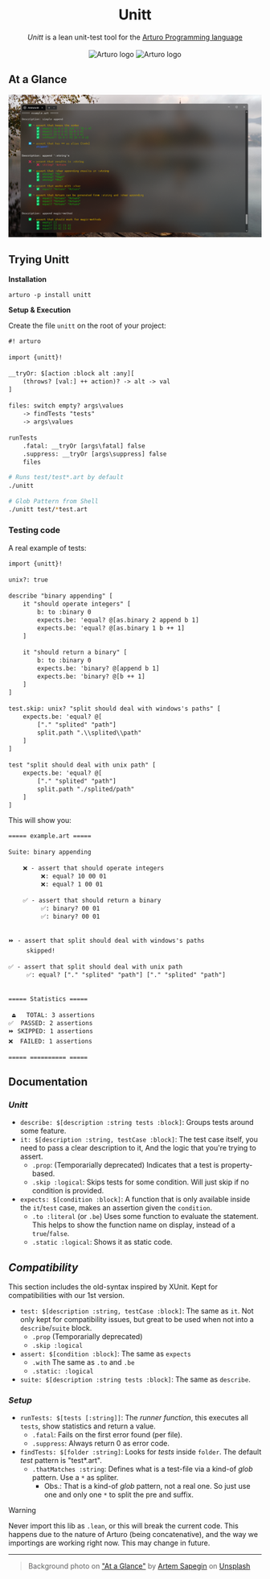 <h1 align="center">
    Unitt
</h1>

<p align="center">
    <i>Unitt</i> is a lean unit-test tool for the 
    <a href="https://github.com/arturo-lang/arturo/">
        Arturo Programming language
    </a>
    <br><br>
    <img 
        alt="Arturo logo" 
        width="20" 
        src="https://github.com/arturo-lang/arturo/raw/master/docs/images/logo.png#gh-light-mode-only"
    />
    <img 
        alt="Arturo logo" 
        width="20" 
        src="https://github.com/arturo-lang/arturo/raw/master/docs/images/logo-lightgray.png#gh-dark-mode-only" 
    />
</p>

## At a Glance

<p align="center">
<img 
    alt="Running Unitt from terminal (v2)"
    width="720"
    src="./docs/running unitt screenshot.png"
/>
</p>

## Trying Unitt

**Installation**

```
arturo -p install unitt
```

**Setup & Execution**

Create the file `unitt` on the root of your project:

```art
#! arturo

import {unitt}!

__tryOr: $[action :block alt :any][
    (throws? [val:] ++ action)? -> alt -> val
]

files: switch empty? args\values
    -> findTests "tests"
    -> args\values

runTests
    .fatal: __tryOr [args\fatal] false
    .suppress: __tryOr [args\suppress] false
    files
```

```sh
# Runs test/test*.art by default
./unitt 
```

```sh
# Glob Pattern from Shell
./unitt test/*test.art
```

### Testing code

A real example of tests:

```art
import {unitt}!

unix?: true

describe "binary appending" [
    it "should operate integers" [
        b: to :binary 0
        expects.be: 'equal? @[as.binary 2 append b 1]
        expects.be: 'equal? @[as.binary 1 b ++ 1]
    ]

    it "should return a binary" [
        b: to :binary 0
        expects.be: 'binary? @[append b 1]
        expects.be: 'binary? @[b ++ 1]
    ]
]

test.skip: unix? "split should deal with windows's paths" [
    expects.be: 'equal? @[
        ["." "splited" "path"]
        split.path ".\\splited\\path"
    ]
]

test "split should deal with unix path" [
    expects.be: 'equal? @[
        ["." "splited" "path"] 
        split.path "./splited/path"
    ]
]
```

This will show you:

```
===== example.art =====

Suite: binary appending 

    ❌ - assert that should operate integers
         ❌: equal? 10 00 01
         ❌: equal? 1 00 01

    ✅ - assert that should return a binary
         ✅: binary? 00 01
         ✅: binary? 00 01


⏩ - assert that split should deal with windows's paths
     skipped!

✅ - assert that split should deal with unix path
     ✅: equal? ["." "splited" "path"] ["." "splited" "path"]


===== Statistics =====

 ⏏️   TOTAL: 3 assertions
✅  PASSED: 2 assertions
⏩ SKIPPED: 1 assertions
❌  FAILED: 1 assertions

===== ========== =====
```

## Documentation

### *Unitt*
- `describe: $[description :string tests :block]`:
    Groups tests around some feature.
- `it: $[description :string, testCase :block]`:
    The test case itself, you need to pass a clear description to it,
    And the logic that you're trying to assert.
    - `.prop`: (Temporarially deprecated)
        Indicates that a test is property-based.
    - `.skip :logical`:
        Skips tests for some condition. 
        Will just skip if no condition is provided.
- `expects: $[condition :block]`:
    A function that is only available inside the `it`/`test` case,
    makes an assertion given the `condition`.
    - `.to :literal` (or `.be`)
        Uses some function to evaluate the statement.
        This helps to show the function name on display, 
        instead of a `true`/`false`.
    - `.static :logical`:
        Shows it as static code.


## *Compatibility*

This section includes the old-syntax inspired by XUnit. 
Kept for compatibilities with our 1st version.

- `test: $[description :string, testCase :block]`:
    The same as `it`. 
    Not only kept for compatibility issues,
    but great to be used when not into a `describe`/`suite` block.
    - `.prop` (Temporarially deprecated)
    - `.skip :logical`
- `assert: $[condition :block]`:
    The same as `expects`
    - `.with`
        The same as `.to` and `.be`
     - `.static: :logical`
- `suite: $[description :string tests :block]`:
    The same as `describe`.

### *Setup*
- `runTests: $[tests [:string]]`:
    The *runner function*, this executes all `tests`,
    show statistics and return a value. 
    - `.fatal`:
        Fails on the first error found (per file).
    - `.suppress`: 
        Always return 0 as error code. 
- `findTests: $[folder :string]`:
    Looks for *tests* inside `folder`.
    The default *test* pattern is "test*.art".
    - `.thatMatches :string`:
        Defines what is a test-file via a kind-of *glob* pattern.
        Use a `*` as spliter. 
        - Obs.: That is a kind-of *glob* pattern, not a real one. 
          So just use one and only one `*` to split the pre and suffix.


> [!WARNING]
> Never import this lib as `.lean`, or this will break the current code.
> This happens due to the nature of Arturo (being concatenative), 
> and the way we importings are working right now.
> This may change in future.

---

> Background photo on ["At a Glance"](#at-a-glance) 
by [Artem Sapegin](https://unsplash.com/@sapegin?utm_content=creditCopyText&utm_medium=referral&utm_source=unsplash) 
on [Unsplash](https://unsplash.com/photos/brown-wooden-boat-floating-on-body-of-water-XGDBdSQ70O0?utm_content=creditCopyText&utm_medium=referral&utm_source=unsplash)
      